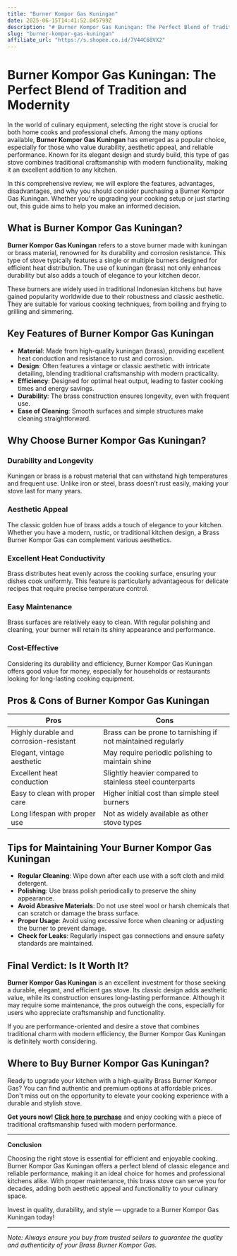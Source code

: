 ```yaml
---
title: "Burner Kompor Gas Kuningan"
date: 2025-06-15T14:41:52.045799Z
description: "# Burner Kompor Gas Kuningan: The Perfect Blend of Tradition and Modernity..."
slug: "burner-kompor-gas-kuningan"
affiliate_url: "https://s.shopee.co.id/7V44C68VX2"
---
```

# Burner Kompor Gas Kuningan: The Perfect Blend of Tradition and Modernity

In the world of culinary equipment, selecting the right stove is crucial for both home cooks and professional chefs. Among the many options available, **Burner Kompor Gas Kuningan** has emerged as a popular choice, especially for those who value durability, aesthetic appeal, and reliable performance. Known for its elegant design and sturdy build, this type of gas stove combines traditional craftsmanship with modern functionality, making it an excellent addition to any kitchen.

In this comprehensive review, we will explore the features, advantages, disadvantages, and why you should consider purchasing a Burner Kompor Gas Kuningan. Whether you're upgrading your cooking setup or just starting out, this guide aims to help you make an informed decision.

## What is Burner Kompor Gas Kuningan?

**Burner Kompor Gas Kuningan** refers to a stove burner made with kuningan or brass material, renowned for its durability and corrosion resistance. This type of stove typically features a single or multiple burners designed for efficient heat distribution. The use of kuningan (brass) not only enhances durability but also adds a touch of elegance to your kitchen decor.

These burners are widely used in traditional Indonesian kitchens but have gained popularity worldwide due to their robustness and classic aesthetic. They are suitable for various cooking techniques, from boiling and frying to grilling and simmering.

## Key Features of Burner Kompor Gas Kuningan

- **Material**: Made from high-quality kuningan (brass), providing excellent heat conduction and resistance to rust and corrosion.
- **Design**: Often features a vintage or classic aesthetic with intricate detailing, blending traditional craftsmanship with modern practicality.
- **Efficiency**: Designed for optimal heat output, leading to faster cooking times and energy savings.
- **Durability**: The brass construction ensures longevity, even with frequent use.
- **Ease of Cleaning**: Smooth surfaces and simple structures make cleaning straightforward.

## Why Choose Burner Kompor Gas Kuningan?

### Durability and Longevity

Kuningan or brass is a robust material that can withstand high temperatures and frequent use. Unlike iron or steel, brass doesn’t rust easily, making your stove last for many years.

### Aesthetic Appeal

The classic golden hue of brass adds a touch of elegance to your kitchen. Whether you have a modern, rustic, or traditional kitchen design, a Brass Burner Kompor Gas can complement various aesthetics.

### Excellent Heat Conductivity

Brass distributes heat evenly across the cooking surface, ensuring your dishes cook uniformly. This feature is particularly advantageous for delicate recipes that require precise temperature control.

### Easy Maintenance

Brass surfaces are relatively easy to clean. With regular polishing and cleaning, your burner will retain its shiny appearance and performance.

### Cost-Effective

Considering its durability and efficiency, Burner Kompor Gas Kuningan offers good value for money, especially for households or restaurants looking for long-lasting cooking equipment.

## Pros & Cons of Burner Kompor Gas Kuningan

| Pros                                               | Cons                                                              |
|-----------------------------------------------------|-------------------------------------------------------------------|
| Highly durable and corrosion-resistant             | Brass can be prone to tarnishing if not maintained regularly    |
| Elegant, vintage aesthetic                         | May require periodic polishing to maintain shine                |
| Excellent heat conduction                          | Slightly heavier compared to stainless steel counterparts       |
| Easy to clean with proper care                     | Higher initial cost than simple steel burners                   |
| Long lifespan with proper use                      | Not as widely available as other stove types                    |

## Tips for Maintaining Your Burner Kompor Gas Kuningan

- **Regular Cleaning**: Wipe down after each use with a soft cloth and mild detergent.
- **Polishing**: Use brass polish periodically to preserve the shiny appearance.
- **Avoid Abrasive Materials**: Do not use steel wool or harsh chemicals that can scratch or damage the brass surface.
- **Proper Usage**: Avoid using excessive force when cleaning or adjusting the burner to prevent damage.
- **Check for Leaks**: Regularly inspect gas connections and ensure safety standards are maintained.

## Final Verdict: Is It Worth It?

**Burner Kompor Gas Kuningan** is an excellent investment for those seeking a durable, elegant, and efficient gas stove. Its classic design adds aesthetic value, while its construction ensures long-lasting performance. Although it may require some maintenance, the pros outweigh the cons, especially for users who appreciate craftsmanship and functionality.

If you are performance-oriented and desire a stove that combines traditional charm with modern efficiency, the Burner Kompor Gas Kuningan is definitely worth considering.

## Where to Buy Burner Kompor Gas Kuningan?

Ready to upgrade your kitchen with a high-quality Brass Burner Kompor Gas? You can find authentic and premium options at affordable prices. Don't miss out on the opportunity to elevate your cooking experience with a durable and stylish stove.

**Get yours now! [Click here to purchase](https://s.shopee.co.id/7V44C68VX2)** and enjoy cooking with a piece of traditional craftsmanship fused with modern performance.

---

**Conclusion**

Choosing the right stove is essential for efficient and enjoyable cooking. Burner Kompor Gas Kuningan offers a perfect blend of classic elegance and reliable performance, making it an ideal choice for homes and professional kitchens alike. With proper maintenance, this brass stove can serve you for decades, adding both aesthetic appeal and functionality to your culinary space.

Invest in quality, durability, and style — upgrade to a Burner Kompor Gas Kuningan today!

---

*Note: Always ensure you buy from trusted sellers to guarantee the quality and authenticity of your Brass Burner Kompor Gas.*